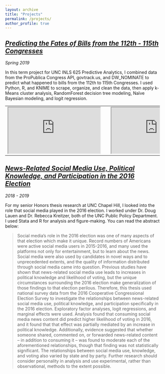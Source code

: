 ```yaml
---
layout: archive
title: "Projects"
permalink: /projects/
author_profile: true
---
```

<h2><i><a href="https://johnbroberson.github.io/inls625project/" target="_blank">Predicting the Fates of Bills from the 112th - 115th Congresses</a></i></h2>

*Spring 2019*

In this term project for UNC INLS 625 Predictive Analytics, I combined data from the ProPublica Congress API, govtrack.us, and DW_NOMINATE to predict what happened to bills from the 112th to 115th Congresses. I used Python, R, and KNIME to scrape, organize, and clean the data, then apply k-Means cluster analysis, RandomForest decision tree modeling, Naïve Bayesian modeling, and logit regression.

<table>
  <tr>
    <td width="47.5%"><iframe src="https://www.youtube.com/embed?v=xVziyW_k3h4">
    </iframe></td>
    <td width="5%"></td>
    <td width="47.5%"><iframe src="https://www.youtube.com/embed?v=m_L9s5j1pbY">
    </iframe></td>
  </tr>
</table>

<h2><i><a href="https://cdr.lib.unc.edu/record/uuid:195fac49-d9c2-4f3b-9ecb-f9e4edf93be3" target="_blank">News-Related Social Media Use, Political Knowledge, and Participation in the 2016 Election</a></i></h2>

*2018 - 2019*

For my senior Honors thesis research at UNC Chapel Hill, I looked into the role that social media played in the 2016 election. I worked under Dr. Doug Lauen and Dr. Rebecca Kreitzer, both of the UNC Public Policy Department. I used Stata and R for analysis and figure-making. You can read the abstract below:

> Social media’s role in the 2016 election was one of many aspects of that election which make it unique. Record numbers of Americans were active social media users in 2015-2016, and many used the platforms not only for entertainment, but to learn about the news. Social media were also used by candidates in novel ways and to unprecedented extents, and the quality of information distributed through social media came into question. Previous studies have shown that news-related social media use leads to increases in political knowledge and likelihood of voting, but the unique circumstances surrounding the 2016 election make generalization of those findings to that election perilous. Therefore, this thesis used national survey data from the 2016 Cooperative Congressional Election Survey to investigate the relationships between news-related social media use, political knowledge, and participation specifically in the 2016 election. Exploratory factor analyses, logit regressions, and marginal effects were used. Analysis found that consuming social media news content did predict higher likelihood of voting in 2016, and it found that that effect was partially mediated by an increase in political knowledge. Additionally, evidence suggested that whether someone shared, commented on, or forwarded news-related content – in addition to consuming it – was found to moderate each of the aforementioned relationships, though that finding was not statistically significant. The relationships between social media use, knowledge, and voting also varied by state and by party. Further research should consider personality in analysis and use experimental, rather than observational, methods to the extent possible.
